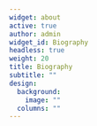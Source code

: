 ```yaml
---
widget: about
active: true
author: admin
widget_id: Biography
headless: true
weight: 20
title: Biography
subtitle: ""
design:
  background:
    image: ""
  columns: ""
---
```

